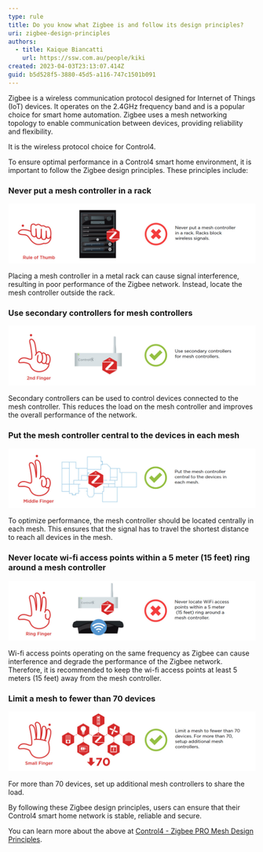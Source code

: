 ```yaml
---
type: rule
title: Do you know what Zigbee is and follow its design principles?
uri: zigbee-design-principles
authors:
  - title: Kaique Biancatti
    url: https://ssw.com.au/people/kiki
created: 2023-04-03T23:13:07.414Z
guid: b5d528f5-3880-45d5-a116-747c1501b091
---
```

Zigbee is a wireless communication protocol designed for Internet of Things (IoT) devices. It operates on the 2.4GHz frequency band and is a popular choice for smart home automation. Zigbee uses a mesh networking topology to enable communication between devices, providing reliability and flexibility. 

It is the wireless protocol choice for Control4.

<!--endintro-->

To ensure optimal performance in a Control4 smart home environment, it is important to follow the Zigbee design principles. These principles include:

### Never put a mesh controller in a rack
![Figure: Mesh controllers and metal racks don't play well together](ruleofthumb.jpg)

Placing a mesh controller in a metal rack can cause signal interference, resulting in poor performance of the Zigbee network. Instead, locate the mesh controller outside the rack.

### Use secondary controllers for mesh controllers
![Figure: Use secondary controllers to improve performance](2ndfinger.jpg)

Secondary controllers can be used to control devices connected to the mesh controller. This reduces the load on the mesh controller and improves the overall performance of the network.

### Put the mesh controller central to the devices in each mesh
![Figure: Centrally locate the mesh controller](middlefinger.jpg)

To optimize performance, the mesh controller should be located centrally in each mesh. This ensures that the signal has to travel the shortest distance to reach all devices in the mesh.

### Never locate wi-fi access points within a 5 meter (15 feet) ring around a mesh controller
![Figure: Keep mesh controllers away from wi-fi access points](ringfinger.jpg)

Wi-fi access points operating on the same frequency as Zigbee can cause interference and degrade the performance of the Zigbee network. Therefore, it is recommended to keep the wi-fi access points at least 5 meters (15 feet) away from the mesh controller.

### Limit a mesh to fewer than 70 devices
![Figure: Don't overload each mesh controller](smallfinger.jpg)

For more than 70 devices, set up additional mesh controllers to share the load.

By following these Zigbee design principles, users can ensure that their Control4 smart home network is stable, reliable and secure.

You can learn more about the above at [Control4 - Zigbee PRO Mesh Design Principles](https://www.control4.com/docs/product/zigbee/infographic/english/latest/zigbee-infographic-rev-a.pdf).
